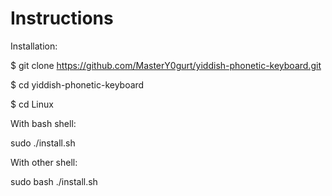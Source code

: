 # Instructions

Installation:

$ git clone https://github.com/MasterY0gurt/yiddish-phonetic-keyboard.git

$ cd yiddish-phonetic-keyboard

$ cd Linux

With bash shell:

sudo ./install.sh

With other shell:

sudo bash ./install.sh
